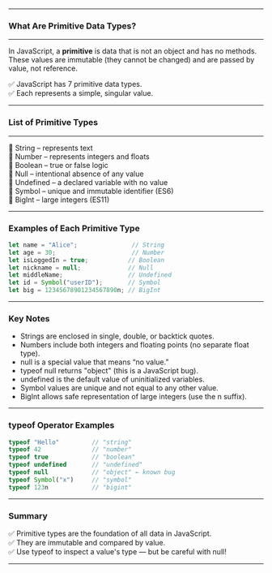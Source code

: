 <br>

---

### What Are Primitive Data Types?

---

In JavaScript, a **primitive** is data that is not an object and has no methods.  
These values are immutable (they cannot be changed) and are passed by value, not reference.

✅ JavaScript has 7 primitive data types.  
✅ Each represents a simple, singular value.

---

### List of Primitive Types

---

🔹 <span class="emphasis">String</span> – represents text  
🔹 <span class="emphasis">Number</span> – represents integers and floats  
🔹 <span class="emphasis">Boolean</span> – true or false logic  
🔹 <span class="emphasis">Null</span> – intentional absence of any value  
🔹 <span class="emphasis">Undefined</span> – a declared variable with no value  
🔹 <span class="emphasis">Symbol</span> – unique and immutable identifier (ES6)  
🔹 <span class="emphasis">BigInt</span> – large integers (ES11)

---

### Examples of Each Primitive Type

```js
let name = "Alice";               // String  
let age = 30;                     // Number  
let isLoggedIn = true;           // Boolean  
let nickname = null;             // Null  
let middleName;                  // Undefined  
let id = Symbol("userID");       // Symbol  
let big = 12345678901234567890n; // BigInt
```

---

### Key Notes

- Strings are enclosed in single, double, or backtick quotes.  
- Numbers include both integers and floating points (no separate float type).  
- null is a special value that means “no value.”  
- typeof null returns "object" (this is a JavaScript bug).  
- undefined is the default value of uninitialized variables.  
- Symbol values are unique and not equal to any other value.  
- BigInt allows safe representation of large integers (use the <span class="codeSnip">n</span> suffix).

---

### typeof Operator Examples

```js
typeof "Hello"         // "string"  
typeof 42              // "number"  
typeof true            // "boolean"  
typeof undefined       // "undefined"  
typeof null            // "object" ← known bug  
typeof Symbol("x")     // "symbol"  
typeof 123n            // "bigint"
```

---

### Summary

✅ Primitive types are the foundation of all data in JavaScript.  
✅ They are immutable and compared by value.  
✅ Use typeof to inspect a value's type — but be careful with null!

---
